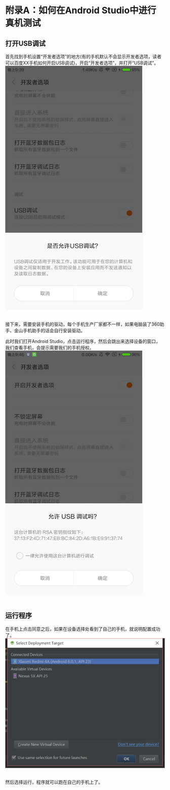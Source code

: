 # 附录A：如何在Android Studio中进行真机测试

## 打开USB调试
首先找到手机设置“开发者选项”的地方(有的手机默认不会显示开发者选项，读者可以百度XX手机如何开启USB调试)，开启“开发者选项”，并打开“USB调试”。<br>
![](./imgs/appendixA/appendixA-1.png)<br><br>

接下来，需要安装手机的驱动，每个手机生产厂家都不一样，如果电脑装了360助手、金山手机助手的话会自行安装驱动。

此时我们打开Android Studio，点击运行程序，然后会跳出来选择设备的窗口，我们查看手机，会提示需要我们的手机授权。<br>
![](./imgs/appendixA/appendixA-2.png)<br><br>

## 运行程序
在手机上点击同意之后，如果在设备选择处看到了自己的手机，就说明配置成功了。<br>
![](./imgs/appendixA/appendixA-3.png)<br><br>

然后选择运行，程序就可以跑在自己的手机上了。
